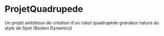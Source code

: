 # ProjetQuadrupede
Un projet ambitieux de création d'un robot quadrupède grandeur nature du style de Spot (Boston Dynamics)
